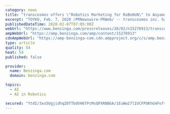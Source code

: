 ```yaml
---
category: news
title: "transcosmos offers \"Robotics Marketing for RoBoHoN\" to Aoyama Trading"
excerpt: "TOYKO, Feb. 7, 2020 /PRNewswire-PRWeb/ -- transcosmos inc. has offered \"Robotics Marketing for RoBoHoN\" to AOYAMA TRADING Co., Ltd. (Headquarters: Hiroshima, Japan; President and Representative Director: Osamu Aoyama;"
publishedDateTime: 2020-02-07T07:05:00Z
webUrl: "https://www.benzinga.com/pressreleases/20/02/n15276913/transcosmos-offers-robotics-marketing-for-robohon-to-aoyama-trading"
ampWebUrl: "https://amp.benzinga.com/amp/content/15276913"
cdnAmpWebUrl: "https://amp-benzinga-com.cdn.ampproject.org/c/s/amp.benzinga.com/amp/content/15276913"
type: article
quality: 54
heat: 54
published: false

provider:
  name: Benzinga.com
  domain: benzinga.com

topics:
  - AI
  - AI in Robotics

secured: "YtdI/3xo5UgjidhqZOfTbdVH6TPcMsQPXRNBGA/1EuWw27lIUCFPOKhG4Fof+VQbQTHXAwHyeomaGGmU4ULLKdzXrbTwfPM452EvvP02L4Q4W5743ZZ9pX6x98BiDPF3XLZqhEcDM6DqL6drIiwpjbbRfP3+u/8s+DhYcQ45dQwwfWHkIDGznuWT9+kHWE6KYraeroZcTIjDclraUaaDCKGzEv0ftaU2SKmX5YgEGUW7MklRDWRNGAMD4NeuEtHN1MPDONf1ACy+/zuXF8EJeTUkuZPRIOE+D6zrvSENukuRGZQmV2d29r7PRbInRByc;uznRGGwg/PuCmViZJJq3ig=="
---
```


